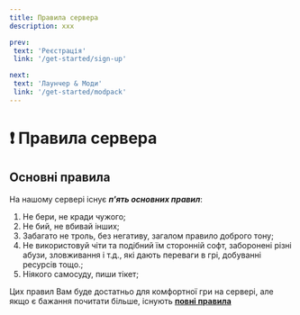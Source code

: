 ```yaml
---
title: Правила сервера
description: ххх

prev:
 text: 'Реєстрація'
 link: '/get-started/sign-up'

next:
 text: 'Лаунчер & Моди'
 link: '/get-started/modpack'
---
```


# ❗ Правила сервера
## Основні правила
На нашому сервері існує ***п'ять основних правил***:
1. Не бери, не кради чужого;
2. Не бий, не вбивай інших;
3. Забагато не троль, без негативу, загалом правило доброго тону;
4. Не використовуй чіти та подібний їм сторонній софт, заборонені різні абузи, зловживання і т.д., які дають переваги в грі, добуванні ресурсів тощо.;
5. Ніякого самосуду, пиши тікет;

Цих правил Вам буде достатньо для комфортної гри на сервері, але якщо є бажання почитати більше, існують **[повні правила](https://docs.google.com/document/d/1ITGUmmTdzbdDD0wKwH1yvsLhY1boK9fC/edit#heading=h.gjdgxs)**
